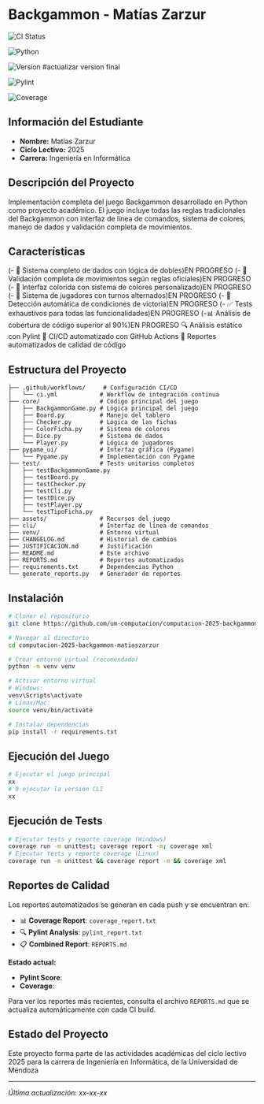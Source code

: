 # Backgammon - Matías Zarzur

![CI Status](https://github.com/um-computacion/computacion-2025-backgammon-matiaszarzur/actions/workflows/ci.yml/badge.svg)

![Python](https://img.shields.io/badge/python-3.10-blue)

![Version](https://img.shields.io/badge/version-x.x.x-green) #actualizar version final

![Pylint](https://img.shields.io/badge/pylint-7.27%2F10-yellow)

![Coverage](https://img.shields.io/badge/coverage-99%25-brightgreen)

## Información del Estudiante
- **Nombre:** Matías Zarzur
- **Ciclo Lectivo:** 2025
- **Carrera:** Ingeniería en Informática

## Descripción del Proyecto
Implementación completa del juego Backgammon desarrollado en Python como proyecto académico. El juego incluye todas las reglas tradicionales del Backgammon con interfaz de línea de comandos, sistema de colores, manejo de dados y validación completa de movimientos.

## Características
(- 🎲 Sistema completo de dados con lógica de dobles)EN PROGRESO 
(- 🎯 Validación completa de movimientos según reglas oficiales)EN PROGRESO 
(- 🎨 Interfaz colorida con sistema de colores personalizado)EN PROGRESO 
(- 👥 Sistema de jugadores con turnos alternados)EN PROGRESO 
(- 🏁 Detección automática de condiciones de victoria)EN PROGRESO 
(- ✅ Tests exhaustivos para todas las funcionalidades)EN PROGRESO 
(-📊 Análisis de cobertura de código superior al 90%)EN PROGRESO
🔍 Análisis estático con Pylint
🤖 CI/CD automatizado con GitHub Actions
📝 Reportes automatizados de calidad de código

## Estructura del Proyecto
```
├── .github/workflows/     # Configuración CI/CD
│   └── ci.yml            # Workflow de integración continua
├── core/                 # Código principal del juego
│   ├── BackgammonGame.py # Lógica principal del juego
│   ├── Board.py          # Manejo del tablero
│   ├── Checker.py        # Lógica de las fichas
│   ├── ColorFicha.py     # Sistema de colores
│   ├── Dice.py           # Sistema de dados
│   └── Player.py         # Lógica de jugadores
├── pygame_ui/            # Interfaz gráfica (Pygame)
│   └── Pygame.py         # Implementación con Pygame
├── test/                 # Tests unitarios completos
│   ├── testBackgammonGame.py
│   ├── testBoard.py
│   ├── testChecker.py
│   ├── testCli.py
│   ├── testDice.py
│   ├── testPlayer.py
│   └── testTipoFicha.py
├── assets/               # Recursos del juego
├── cli/                  # Interfaz de línea de comandos
├── venv/                 # Entorno virtual
├── CHANGELOG.md          # Historial de cambios
├── JUSTIFICACION.md      # Justificación 
├── README.md             # Este archivo
├── REPORTS.md            # Reportes automatizados
├── requirements.txt      # Dependencias Python
└── generate_reports.py   # Generador de reportes
```

## Instalación
```bash
# Clonar el repositorio
git clone https://github.com/um-computacion/computacion-2025-backgammon-matiaszarzur.git

# Navegar al directorio
cd computacion-2025-backgammon-matiaszarzur

# Crear entorno virtual (recomendado)
python -m venv venv

# Activar entorno virtual
# Windows:
venv\Scripts\activate
# Linux/Mac:
source venv/bin/activate

# Instalar dependencias
pip install -r requirements.txt
```

## Ejecución del Juego
```bash
# Ejecutar el juego principal
xx
# O ejecutar la versión CLI
xx
```

## Ejecución de Tests
```bash
# Ejecutar tests y reporte coverage (Windows)
coverage run -m unittest; coverage report -m; coverage xml 
# Ejecutar tests y reporte coverage (Linux)
coverage run -m unittest && coverage report -m && coverage xml

```

## Reportes de Calidad
Los reportes automatizados se generan en cada push y se encuentran en:
- 📊 **Coverage Report**: `coverage_report.txt`
- 🔍 **Pylint Analysis**: `pylint_report.txt` 
- 📋 **Combined Report**: `REPORTS.md`

**Estado actual:**
- **Pylint Score**: 
- **Coverage**: 

Para ver los reportes más recientes, consulta el archivo `REPORTS.md` que se actualiza automáticamente con cada CI build.

## Estado del Proyecto
Este proyecto forma parte de las actividades académicas del ciclo lectivo 2025 para la carrera de Ingeniería en Informática, de la Universidad de Mendoza

---
*Última actualización: xx-xx-xx*